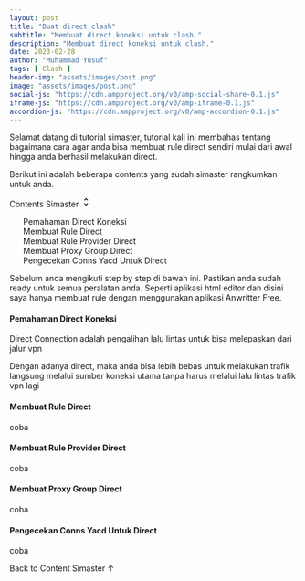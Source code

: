 ```yaml
---
layout: post
title: "Buat direct clash"
subtitle: "Membuat direct koneksi untuk clash."
description: "Membuat direct koneksi untuk clash."
date: 2023-02-28
author: "Muhammad Yusuf"
tags: [ Clash ]
header-img: "assets/images/post.png"
image: "assets/images/post.png"
social-js: "https://cdn.ampproject.org/v0/amp-social-share-0.1.js"
iframe-js: "https://cdn.ampproject.org/v0/amp-iframe-0.1.js"
accordion-js: "https://cdn.ampproject.org/v0/amp-accordion-0.1.js"
---
```


<p>Selamat datang di tutorial simaster, tutorial kali ini membahas tentang bagaimana cara agar anda bisa membuat rule direct sendiri mulai dari awal hingga anda berhasil melakukan direct.</p>
<p>Berikut ini adalah beberapa contents yang sudah simaster rangkumkan untuk anda.</p>

<div id="btn_toc" on="tap:toc.toggleVisibility" role='button' tabindex='0'>Contents Simaster <svg width="18" height="18" viewBox="0 0 24 24"><path fill="#000000" d="M12,18.17L8.83,15L7.42,16.41L12,21L16.59,16.41L15.17,15M12,5.83L15.17,9L16.58,7.59L12,3L7.41,7.59L8.83,9L12,5.83Z" /></svg></div>
<div id="toc">
<ol>
  <li><a href="#toc_1" title="Pemahaman Direct Koneksi">Pemahaman Direct Koneksi</a></li>
  <li><a href="#toc_2" title="Membuat Rule Direct">Membuat Rule Direct</a></li>
  <li><a href="#toc_3" title="Membuat Rule Provider Direct">Membuat Rule Provider Direct</a></li>
  <li><a href="#toc_4" title="Membuat Proxy Group Direct">Membuat Proxy Group Direct</a></li>
  <li><a href="#toc_5" title="Pengecekan Conns Yacd Untuk Direct">Pengecekan Conns Yacd Untuk Direct</a></li>
</ol>
</div>

<p>Sebelum anda mengikuti step by step di bawah ini. Pastikan anda sudah ready untuk semua peralatan anda.
Seperti aplikasi html editor dan disini saya hanya membuat rule dengan menggunakan aplikasi Anwritter Free.</p>

<h4 id="toc_1">Pemahaman Direct Koneksi</h4>
<p>Direct Connection adalah pengalihan lalu lintas untuk bisa melepaskan dari jalur vpn</p>
<p>Dengan adanya direct, maka anda bisa lebih bebas untuk melakukan trafik langsung melalui sumber koneksi utama tanpa harus melalui lalu lintas trafik vpn lagi</p>

<h4 id="toc_2">Membuat Rule Direct</h4>
<p>coba</p>

<h4 id="toc_3">Membuat Rule Provider Direct</h4>
<p>coba</p>

<h4 id="toc_4">Membuat Proxy Group Direct</h4>
<p>coba</p>

<h4 id="toc_5">Pengecekan Conns Yacd Untuk Direct</h4>
<p>coba</p>

<div class="back_toc" on="tap:toc.scrollTo('position' = 'center')" role="button" tabindex="0">Back to Content Simaster ↑</div>
<br>
